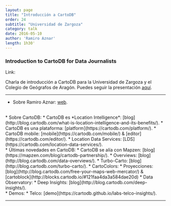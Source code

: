```yaml
---
layout: page
title: "Introducción a CartoDB"
order: 24
subtitle: "Universidad de Zargoza"
category: talk
date: 2016-05-10
author: 'Ramiro Aznar'
length: 1h30'
---
```



### Introduction to CartoDB for Data Journalists

Link: []()

Charla de introducción a CartoDB para la Universidad de Zargoza y el Colegio de Geógrafos de Aragón. Puedes seguir la presentación [aquí](https://docs.google.com/presentation/d/1oywEmIV8r1DNFh6YJof9yM_775jHT_hvLLOfwlJhdHQ/edit?usp=sharing).

----

* Sobre Ramiro Aznar: [web](http://ramiroaznar.com/).
<br/>
* Sobre CartoDB:
	* CartoDB es *Location Intelligence*: [blog](http://blog.cartodb.com/what-is-location-intelligence-and-its-benefits/).
	* CartoDB es una plataforma: [platform](https://cartodb.com/platform/).
	* CartoDB mobile: [mobile](https://cartodb.com/mobile/) & [editor](https://cartodb.com/editor/).
	* Location Data Services: [LDS](https://cartodb.com/location-data-services/).
<br/>
* Últimas novedades en CartoDB:
	* CartoDB se alía con Mapzen: [blog](https://mapzen.com/blog/cartodb-partnership/).
	* Overviews: [blog](http://blog.cartodb.com/data-overviews/).	
	* Turbo-Carto: [blog](http://blog.cartodb.com/turbo-carto/).
	* CartoColors: 
	* Proyecciones: [blog](http://blog.cartodb.com/free-your-maps-web-mercator/) & [cartoblock](http://blocks.cartodb.io/#121faa4da3a584dae20d)
	* Data Observatory:
	* Deep Insights: [blog](http://blog.cartodb.com/deep-insights/).
<br/>
* Demos:
	* Telco: [demo](https://cartodb.github.io/labs-telco-insights/).
<br/>

----
